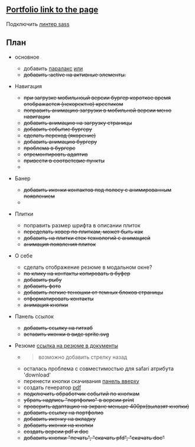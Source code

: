 ## [Portfolio link to the page](https://poliakh.github.io/myportfolio/)

Подключить [линтер sass](https://www.master-web.info/kak-lintovat-vash-sass-css-stylelint/)  

## Плaн 

- основное  
	- добавить [паралакс](https://www.youtube.com/watch?v=neYjdM3D_S8) [или](https://www.youtube.com/watch?v=QEGsNQosAt0&feature=em-uploademail)
	- ~~добавить  :active  на активные элементы.~~
- Навигация  
	- ~~при загрузке мобильноый версии бургер короткое время отображается (некоректно) крестиком~~  
	- ~~поправить анимацию загрузки в мобильной версии меню навигации~~
	- ~~добавить анимацию на загрузку страницы~~  
	- ~~добавить событие бургеру~~  
	- ~~сделать переход (якорение)~~
	- ~~добавить анимацию бургеру~~  
	- ~~проблема в бургере~~  
	- ~~отремонтировть адаптив~~  
	- ~~привести в соответсвие пункты~~  
	- 

- Банер
	- ~~добавить иконки контактов под полосу с анимированным появлением~~
	- 

- Плитки
	- поправить размер шрифта в описании плиток
	- ~~переделать ховер по плиткам, может быть как~~ 
	- ~~добавить на плитки стек технологий с анимацией~~
	- ~~анимация появления плиток~~  

- О себе
	- сделать отображение резюме в модальном окне?
	- ~~по клику на контакты копировать в буфер~~
	- ~~добавить рыбу~~
	- ~~добавить фото~~
	- ~~добавить легкие тенюшки от темных блоков страницы~~
	- ~~отформатировать контакты~~
	- ~~анимация кнопки~~
	

- Панель ссылок
	- ~~добавить ссылку на гитхаб~~
	- ~~вставить иконки в виде sprite.svg~~

- Резюме
[ссылка на резюме в документы](https://poliakh.github.io/myportfolio/site/resume/)
	- >возможно добавить стрелку назад  
	- осталась проблема с совместимостью для safari атрибута 'download'  
	- перенести кнопки скачивания [панель вверху](https://i.imgur.com/1e9WoPT.png)
	- создать генератор [pdf](https://github.com/MrRio/jsPDF)  
	- ~~подключить обработчик cобытий по кнопкам~~  
	- ~~убрать надпись "портфолио" в версии print~~  
	- ~~проверить адаптацию на экране меньше 400px(вылазят кнопки)~~  
	- ~~добавить ссылку на портфолио~~  
	- ~~добавить иконку на вкладку~~  
	- ~~добавить иконки на кнопки~~  
	- ~~создать версии pdf и doc~~  
	- ~~добавить кнопки "печать", "скачать pfd", "скачать doc"~~  
